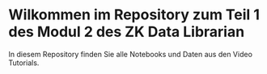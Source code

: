 # Wilkommen im Repository zum Teil 1 des Modul 2 des ZK Data Librarian
In diesem Repository finden Sie alle Notebooks und Daten aus den Video Tutorials.
